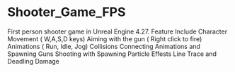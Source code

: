 # Shooter_Game_FPS
 First person shooter game in Unreal Engine 4.27.  Feature Include Character Movement ( W,A,S,D keys) Aiming with the gun ( Right click to fire) Animations ( Run, Idle, Jog) Collisions Connecting Animations and Spawning Guns Shooting with Spawning Particle Effests Line Trace and Deadling Damage
